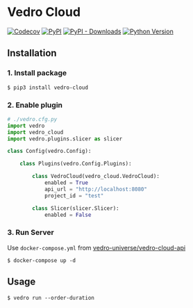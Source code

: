 # Vedro Cloud

[![Codecov](https://img.shields.io/codecov/c/github/vedro-universe/vedro-cloud/main.svg?style=flat-square)](https://codecov.io/gh/vedro-universe/vedro-cloud)
[![PyPI](https://img.shields.io/pypi/v/vedro-cloud.svg?style=flat-square)](https://pypi.python.org/pypi/vedro-cloud/)
[![PyPI - Downloads](https://img.shields.io/pypi/dm/vedro-cloud?style=flat-square)](https://pypi.python.org/pypi/vedro-cloud/)
[![Python Version](https://img.shields.io/pypi/pyversions/vedro-cloud.svg?style=flat-square)](https://pypi.python.org/pypi/vedro-cloud/)

## Installation

### 1. Install package

```shell
$ pip3 install vedro-cloud
```

### 2. Enable plugin

```python
# ./vedro.cfg.py
import vedro
import vedro_cloud
import vedro.plugins.slicer as slicer

class Config(vedro.Config):

    class Plugins(vedro.Config.Plugins):

        class VedroCloud(vedro_cloud.VedroCloud):
            enabled = True
            api_url = "http://localhost:8080"
            project_id = "test"

        class Slicer(slicer.Slicer):
            enabled = False
```

### 3. Run Server

Use `docker-compose.yml` from [vedro-universe/vedro-cloud-api](https://github.com/vedro-universe/vedro-cloud-api)

```shell
$ docker-compose up -d
```

## Usage

```shell
$ vedro run --order-duration
```
